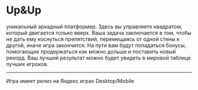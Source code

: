 # Up&Up
уникальный аркадный платформер. Здесь вы управляете квадратом, который двигается только вверх. Ваша задача заключается в том, чтобы не дать ему коснуться
препятствий, перемещаясь от одной стены к другой, иначе игра закончится. На пути вам будут попадаться бонусы, помогающие продержаться как можно дольше и поставить новый рекорд. Ваш лучший результат можно будет увидеть в мировой таблице лучших игроков.
_____________________________
Игра имеет релиз на Яндекс играх Desktop/Mobile

